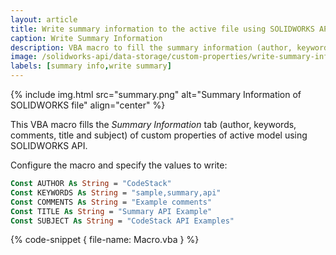 ```yaml
---
layout: article
title: Write summary information to the active file using SOLIDWORKS API
caption: Write Summary Information
description: VBA macro to fill the summary information (author, keywords, comments, title, subject) for active SOLIDWORKS file using SOLIDWORKS API
image: /solidworks-api/data-storage/custom-properties/write-summary-information/summary.png
labels: [summary info,write summary]
---
```

{% include img.html src="summary.png" alt="Summary Information of SOLIDWORKS file" align="center" %}

This VBA macro fills the *Summary Information* tab (author, keywords, comments, title and subject) of custom properties of active model using SOLIDWORKS API.

Configure the macro and specify the values to write:

~~~ vb
Const AUTHOR As String = "CodeStack"
Const KEYWORDS As String = "sample,summary,api"
Const COMMENTS As String = "Example comments"
Const TITLE As String = "Summary API Example"
Const SUBJECT As String = "CodeStack API Examples"
~~~

{% code-snippet { file-name: Macro.vba } %}
